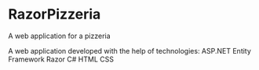 # RazorPizzeria
A web application for a pizzeria

A web application developed with the help of technologies:
ASP.NET
Entity Framework
Razor
C#
HTML
CSS
